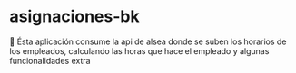# asignaciones-bk
📄 Ésta aplicación consume la api de alsea donde se suben los horarios de los empleados, calculando las horas que hace el empleado y algunas funcionalidades extra
